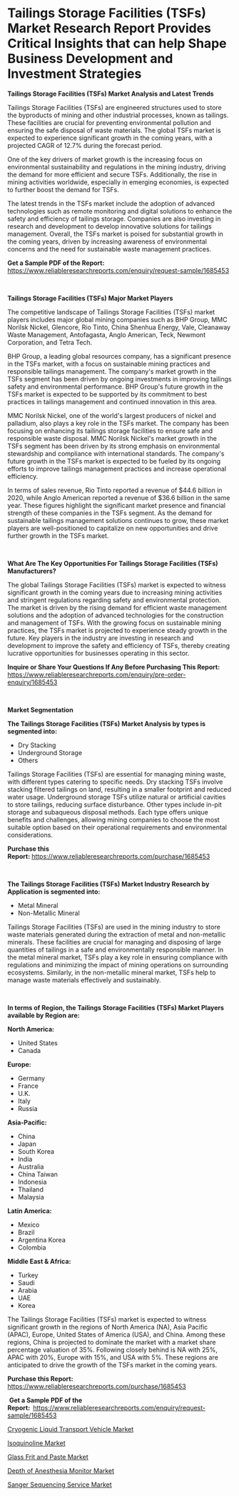 <p><h1>Tailings Storage Facilities (TSFs) Market Research Report Provides Critical Insights that can help Shape Business Development and Investment Strategies</h1></p><p><strong>Tailings Storage Facilities (TSFs) Market Analysis and Latest Trends</strong></p>
<p><p>Tailings Storage Facilities (TSFs) are engineered structures used to store the byproducts of mining and other industrial processes, known as tailings. These facilities are crucial for preventing environmental pollution and ensuring the safe disposal of waste materials. The global TSFs market is expected to experience significant growth in the coming years, with a projected CAGR of 12.7% during the forecast period.</p><p>One of the key drivers of market growth is the increasing focus on environmental sustainability and regulations in the mining industry, driving the demand for more efficient and secure TSFs. Additionally, the rise in mining activities worldwide, especially in emerging economies, is expected to further boost the demand for TSFs.</p><p>The latest trends in the TSFs market include the adoption of advanced technologies such as remote monitoring and digital solutions to enhance the safety and efficiency of tailings storage. Companies are also investing in research and development to develop innovative solutions for tailings management. Overall, the TSFs market is poised for substantial growth in the coming years, driven by increasing awareness of environmental concerns and the need for sustainable waste management practices.</p></p>
<p><strong>Get a Sample PDF of the Report:&nbsp;</strong> <a href="https://www.reliableresearchreports.com/enquiry/request-sample/1685453">https://www.reliableresearchreports.com/enquiry/request-sample/1685453</a></p>
<p>&nbsp;</p>
<p><strong>Tailings Storage Facilities (TSFs) Major Market Players</strong></p>
<p><p>The competitive landscape of Tailings Storage Facilities (TSFs) market players includes major global mining companies such as BHP Group, MMC Norilsk Nickel, Glencore, Rio Tinto, China Shenhua Energy, Vale, Cleanaway Waste Management, Antofagasta, Anglo American, Teck, Newmont Corporation, and Tetra Tech.</p><p>BHP Group, a leading global resources company, has a significant presence in the TSFs market, with a focus on sustainable mining practices and responsible tailings management. The company's market growth in the TSFs segment has been driven by ongoing investments in improving tailings safety and environmental performance. BHP Group's future growth in the TSFs market is expected to be supported by its commitment to best practices in tailings management and continued innovation in this area.</p><p>MMC Norilsk Nickel, one of the world's largest producers of nickel and palladium, also plays a key role in the TSFs market. The company has been focusing on enhancing its tailings storage facilities to ensure safe and responsible waste disposal. MMC Norilsk Nickel's market growth in the TSFs segment has been driven by its strong emphasis on environmental stewardship and compliance with international standards. The company's future growth in the TSFs market is expected to be fueled by its ongoing efforts to improve tailings management practices and increase operational efficiency.</p><p>In terms of sales revenue, Rio Tinto reported a revenue of $44.6 billion in 2020, while Anglo American reported a revenue of $36.6 billion in the same year. These figures highlight the significant market presence and financial strength of these companies in the TSFs segment. As the demand for sustainable tailings management solutions continues to grow, these market players are well-positioned to capitalize on new opportunities and drive further growth in the TSFs market.</p></p>
<p>&nbsp;</p>
<p><strong>What Are The Key Opportunities For Tailings Storage Facilities (TSFs) Manufacturers?</strong></p>
<p><p>The global Tailings Storage Facilities (TSFs) market is expected to witness significant growth in the coming years due to increasing mining activities and stringent regulations regarding safety and environmental protection. The market is driven by the rising demand for efficient waste management solutions and the adoption of advanced technologies for the construction and management of TSFs. With the growing focus on sustainable mining practices, the TSFs market is projected to experience steady growth in the future. Key players in the industry are investing in research and development to improve the safety and efficiency of TSFs, thereby creating lucrative opportunities for businesses operating in this sector.</p></p>
<p><strong>Inquire or Share Your Questions If Any Before Purchasing This Report:</strong> <a href="https://www.reliableresearchreports.com/enquiry/pre-order-enquiry/1685453">https://www.reliableresearchreports.com/enquiry/pre-order-enquiry/1685453</a></p>
<p>&nbsp;</p>
<p><strong>Market Segmentation</strong></p>
<p><strong>The Tailings Storage Facilities (TSFs) Market Analysis by types is segmented into:</strong></p>
<p><ul><li>Dry Stacking</li><li>Underground Storage</li><li>Others</li></ul></p>
<p><p>Tailings Storage Facilities (TSFs) are essential for managing mining waste, with different types catering to specific needs. Dry stacking TSFs involve stacking filtered tailings on land, resulting in a smaller footprint and reduced water usage. Underground storage TSFs utilize natural or artificial cavities to store tailings, reducing surface disturbance. Other types include in-pit storage and subaqueous disposal methods. Each type offers unique benefits and challenges, allowing mining companies to choose the most suitable option based on their operational requirements and environmental considerations.</p></p>
<p><strong>Purchase this Report:&nbsp;</strong><a href="https://www.reliableresearchreports.com/purchase/1685453">https://www.reliableresearchreports.com/purchase/1685453</a></p>
<p>&nbsp;</p>
<p><strong>The Tailings Storage Facilities (TSFs) Market Industry Research by Application is segmented into:</strong></p>
<p><ul><li>Metal Mineral</li><li>Non-Metallic Mineral</li></ul></p>
<p><p>Tailings Storage Facilities (TSFs) are used in the mining industry to store waste materials generated during the extraction of metal and non-metallic minerals. These facilities are crucial for managing and disposing of large quantities of tailings in a safe and environmentally responsible manner. In the metal mineral market, TSFs play a key role in ensuring compliance with regulations and minimizing the impact of mining operations on surrounding ecosystems. Similarly, in the non-metallic mineral market, TSFs help to manage waste materials effectively and sustainably.</p></p>
<p>&nbsp;</p>
<p><strong>In terms of Region, the Tailings Storage Facilities (TSFs) Market Players available by Region are:</strong></p>
<p>
    <p> <strong> North America: </strong>
        <ul>
            <li>United States</li>
            <li>Canada</li>
        </ul>
        </p> 
    <p> <strong> Europe: </strong>
        <ul>
            <li>Germany</li>
            <li>France</li>
            <li>U.K.</li>
            <li>Italy</li>
            <li>Russia</li>
        </ul>
        </p> 
    <p> <strong> Asia-Pacific: </strong>
        <ul>
            <li>China</li>
            <li>Japan</li>
            <li>South Korea</li>
            <li>India</li>
            <li>Australia</li>
            <li>China Taiwan</li>
            <li>Indonesia</li>
            <li>Thailand</li>
            <li>Malaysia</li>
        </ul>
        </p> 
    <p> <strong> Latin America: </strong>
        <ul>
            <li>Mexico</li>
            <li>Brazil</li>
            <li>Argentina Korea</li>
            <li>Colombia</li>
        </ul>
        </p> 
    <p> <strong> Middle East & Africa: </strong>
        <ul>
            <li>Turkey</li>
            <li>Saudi</li>
            <li>Arabia</li>
            <li>UAE</li>
            <li>Korea</li>
        </ul>
    </p>
    </p>
<p><p>The Tailings Storage Facilities (TSFs) market is expected to witness significant growth in the regions of North America (NA), Asia Pacific (APAC), Europe, United States of America (USA), and China. Among these regions, China is projected to dominate the market with a market share percentage valuation of 35%. Following closely behind is NA with 25%, APAC with 20%, Europe with 15%, and USA with 5%. These regions are anticipated to drive the growth of the TSFs market in the coming years.</p></p>
<p><strong>Purchase this Report: </strong><a href="https://www.reliableresearchreports.com/purchase/1685453">https://www.reliableresearchreports.com/purchase/1685453</a></p>
<p>&nbsp;<strong>Get a Sample PDF of the Report:&nbsp;&nbsp;</strong><a href="https://www.reliableresearchreports.com/enquiry/request-sample/1685453">https://www.reliableresearchreports.com/enquiry/request-sample/1685453</a></p>
<p><strong></strong></p>
<p><p><a href="https://github.com/nancykennedykellievqfqt2/Market-Research-Report-List-1/blob/main/cryogenic-liquid-transport-vehicle-market.md">Cryogenic Liquid Transport Vehicle Market</a></p><p><a href="https://medium.com/@peterm12562/isoquinoline-market-competitive-analysis-market-trends-and-forecast-to-2031-ccbad9533b53">Isoquinoline Market</a></p><p><a href="https://github.com/NorbertYates/Market-Research-Report-List-3/blob/main/glass-frit-and-paste-market.md">Glass Frit and Paste Market</a></p><p><a href="https://medium.com/@malcomw102036/depth-of-anesthesia-monitor-market-insight-market-trends-growth-forecasted-from-2024-to-2031-1b801dcfe335">Depth of Anesthesia Monitor Market</a></p><p><a href="https://medium.com/@malcomw102036/sanger-sequencing-service-nbsp-market-focuses-on-market-share-size-and-projected-forecast-till-cbe40a10ef86">Sanger Sequencing Service Market</a></p></p>